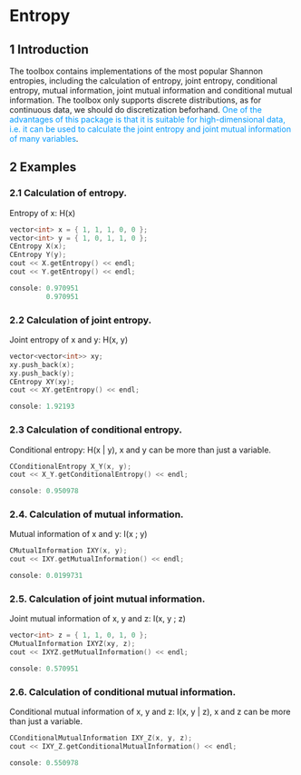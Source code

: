 # Entropy
## 1 Introduction
 The toolbox contains implementations of the most popular Shannon entropies, including the calculation of entropy, joint entropy, conditional entropy, mutual information, joint mutual information and conditional mutual information. The toolbox only supports discrete distributions, as for continuous data, we should do discretization beforhand. <font color=#0099ff>One of the advantages of this package is that it is suitable for high-dimensional data, i.e. it can be used to calculate the joint entropy and joint mutual information of many variables</font>.
 
## 2 Examples
### 2.1 Calculation of entropy.
 Entropy of x: H(x)
 ``` C++
 vector<int> x = { 1, 1, 1, 0, 0 };
 vector<int> y = { 1, 0, 1, 1, 0 };
 CEntropy X(x);
 CEntropy Y(y);
 cout << X.getEntropy() << endl;
 cout << Y.getEntropy() << endl;
 
 console: 0.970951
          0.970951
 ```
### 2.2 Calculation of joint entropy.
 Joint entropy of x and y: H(x, y)
 ``` C++
 vector<vector<int>> xy;
 xy.push_back(x);
 xy.push_back(y);
 CEntropy XY(xy);
 cout << XY.getEntropy() << endl;
 
 console: 1.92193
 ```
### 2.3 Calculation of conditional entropy.
 Conditional entropy: H(x | y), x and y can be more than just a variable. 
 ``` C++
 CConditionalEntropy X_Y(x, y);
 cout << X_Y.getConditionalEntropy() << endl;
 
 console: 0.950978
 ```
### 2.4. Calculation of mutual information.
 Mutual information of x and y: I(x ; y)
 ``` C++
 CMutualInformation IXY(x, y);
 cout << IXY.getMutualInformation() << endl;
 
 console: 0.0199731
 ```
### 2.5. Calculation of joint mutual information.
 Joint mutual information of x, y and z: I(x, y ; z)
 ``` C++
 vector<int> z = { 1, 1, 0, 1, 0 };
 CMutualInformation IXYZ(xy, z);
 cout << IXYZ.getMutualInformation() << endl;
 
 console: 0.570951
 ```
### 2.6. Calculation of conditional mutual information.
 Conditional mutual information of x, y and z: I(x, y | z), x and z can be more than just a variable. 
 ``` C++
 CConditionalMutualInformation IXY_Z(x, y, z);
 cout << IXY_Z.getConditionalMutualInformation() << endl;
 
 console: 0.550978
 ```
